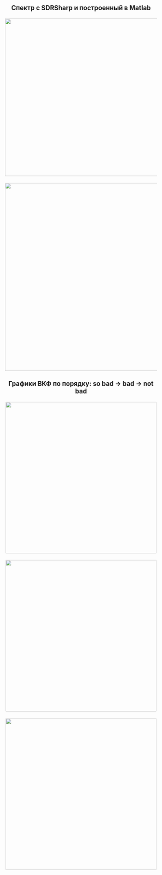 
<h2 align="center">Спектр с SDRSharp и построенный в Matlab</h2>

<h3 align="center"><img src="https://user-images.githubusercontent.com/91376345/233169950-916155ee-3b43-4228-8b9f-4d56c77e6b14.jpg" width="520" />

<h3 align="center"><img src="https://user-images.githubusercontent.com/91376345/233169873-c97b659f-ea49-49f3-ac80-40334c937cbe.png" width="620" />


<h2 align="center">Графики ВКФ по порядку: so bad -> bad -> not bad</h1>
<h3 align="center"><img src="https://user-images.githubusercontent.com/91376345/233167448-07d1c164-2ad4-4085-afa4-42d071e82c3a.png" width="500" />
<h3 align="center"><img src="https://user-images.githubusercontent.com/91376345/233167460-15a7f058-1cd7-4b9d-b14d-3cd4af04241d.png" width="500" />
<h3 align="center"><img src="https://user-images.githubusercontent.com/91376345/233167474-5e2297c9-ace7-4917-9d59-85868e96e1d1.png" width="500" />
